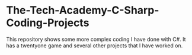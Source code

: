# The-Tech-Academy-C-Sharp-Coding-Projects
This repository shows some more complex coding I have done with C#. It has a twentyone game and several other projects that I have worked on. 
